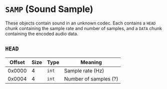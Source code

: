 # `SAMP` (Sound Sample)

These objects contain sound in an unknown codec. Each contains a `HEAD` chunk containing the sample rate and number of samples, and a `DATA` chunk containing the encoded audio data.

## `HEAD`

Offset   | Size     | Type         | Meaning
---------|----------|--------------|----------
0x0000   | 4        | `int`        | Sample rate (Hz)
0x0004   | 4        | `int`        | Number of samples (?)
